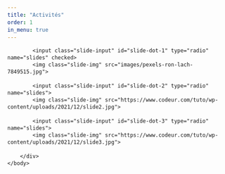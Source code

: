 ```yaml
---
title: "Activités"
order: 1
in_menu: true
---
```

<html>
    <head>
        <title>Custom Slider</title>
    </head>
    <body>
        <div class="slider-container">
            <div class="menu">
                <label for="slide-dot-1"></label>
                <label for="slide-dot-2"></label>
                <label for="slide-dot-3"></label>
            </div>

            <input class="slide-input" id="slide-dot-1" type="radio" name="slides" checked>
            <img class="slide-img" src="images/pexels-ron-lach-7849515.jpg">

            <input class="slide-input" id="slide-dot-2" type="radio" name="slides">
            <img class="slide-img" src="https://www.codeur.com/tuto/wp-content/uploads/2021/12/slide2.jpg">

            <input class="slide-input" id="slide-dot-3" type="radio" name="slides">
            <img class="slide-img" src="https://www.codeur.com/tuto/wp-content/uploads/2021/12/slide3.jpg">

        </div>
    </body>
</html> 
